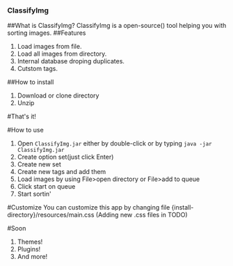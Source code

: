 ### ClassifyImg

##What is ClassifyImg?
ClassifyImg is a open-source() tool helping you with sorting images.
##Features
1. Load images from file.
2. Load all images from directory.
3. Internal database droping duplicates.
4. Cutstom tags.

##How to install
1. Download or clone directory
2. Unzip

#That's it!

#How to use
1. Open `ClassifyImg.jar` either by double-click or by typing `java -jar ClassifyImg.jar`
2. Create option set(just click Enter)
3. Create new set
4. Create new tags and add them
5. Load images by using File>open directory or File>add to queue
6. Click start on queue
7. Start sortin'

#Customize
You can customize this app by changing file {install-directory}/resources/main.css (Adding new .css files in TODO)

#Soon
1. Themes!
2. Plugins!
3. And more!
